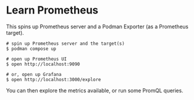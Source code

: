 # Learn Prometheus

This spins up Prometheus server and a Podman Exporter (as a Prometheus target).

```console
# spin up Prometheus server and the target(s)
$ podman compose up

# open up Prometheus UI
$ open http://localhost:9090

# or, open up Grafana
$ open http://localhost:3000/explore
```

You can then explore the metrics available, or run some PromQL queries.
